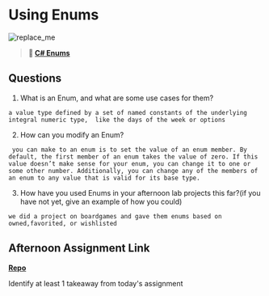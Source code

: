 # Using Enums

![replace_me](https://codeworks.blob.core.windows.net/public/assets/img/illustrations/placeholder.svg)

> **📖 [C# Enums](https://codeworksacademy.com/fs-student-guide/resources/wk10/03-Enums)**

## Questions

1. What is an Enum, and what are some use cases for them?
```
a value type defined by a set of named constants of the underlying integral numeric type,  like the days of the week or options
```

2. How can you modify an Enum?
```
 you can make to an enum is to set the value of an enum member. By default, the first member of an enum takes the value of zero. If this value doesn’t make sense for your enum, you can change it to one or some other number. Additionally, you can change any of the members of an enum to any value that is valid for its base type.
```

3. How have you used Enums in your afternoon lab projects this far?(if you have not yet, give an example of how you could)
```
we did a project on boardgames and gave them enums based on owned,favorited, or wishlisted
```

## Afternoon Assignment Link

**[Repo](https://github.com/TriLe1122/<ASSIGNMENT_REPO>)**

Identify at least 1 takeaway from today's assignment
